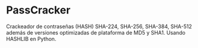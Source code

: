 # PassCracker
Crackeador de contraseñas (HASH) SHA-224, SHA-256, SHA-384, SHA-512 además de versiones optimizadas de plataforma de MD5 y SHA1. Usando HASHLIB en Python.
